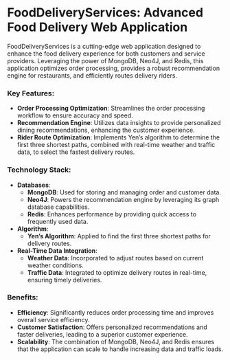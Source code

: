 # FoodDeliveryServices: Advanced Food Delivery Web Application

FoodDeliveryServices is a cutting-edge web application designed to enhance the food delivery experience for both customers and service providers. Leveraging the power of MongoDB, Neo4J, and Redis, this application optimizes order processing, provides a robust recommendation engine for restaurants, and efficiently routes delivery riders.

### Key Features:
- **Order Processing Optimization**: Streamlines the order processing workflow to ensure accuracy and speed.
- **Recommendation Engine**: Utilizes data insights to provide personalized dining recommendations, enhancing the customer experience.
- **Rider Route Optimization**: Implements Yen’s algorithm to determine the first three shortest paths, combined with real-time weather and traffic data, to select the fastest delivery routes.

### Technology Stack:
- **Databases**: 
  - **MongoDB**: Used for storing and managing order and customer data.
  - **Neo4J**: Powers the recommendation engine by leveraging its graph database capabilities.
  - **Redis**: Enhances performance by providing quick access to frequently used data.
- **Algorithm**: 
  - **Yen’s Algorithm**: Applied to find the first three shortest paths for delivery routes.
- **Real-Time Data Integration**:
  - **Weather Data**: Incorporated to adjust routes based on current weather conditions.
  - **Traffic Data**: Integrated to optimize delivery routes in real-time, ensuring timely deliveries.

### Benefits:
- **Efficiency**: Significantly reduces order processing time and improves overall service efficiency.
- **Customer Satisfaction**: Offers personalized recommendations and faster deliveries, leading to a superior customer experience.
- **Scalability**: The combination of MongoDB, Neo4J, and Redis ensures that the application can scale to handle increasing data and traffic loads.
